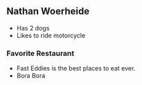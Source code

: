 ## Nathan Woerheide

- Has 2 dogs
- Likes to ride motorcycle

### Favorite Restaurant
- Fast Eddies is the best places to eat ever.
- Bora Bora